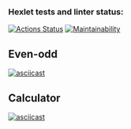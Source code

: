### Hexlet tests and linter status:
[![Actions Status](https://github.com/alekseyTr/python-project-lvl1/workflows/hexlet-check/badge.svg)](https://github.com/alekseyTr/python-project-lvl1/actions)
[![Maintainability](https://api.codeclimate.com/v1/badges/a99a88d28ad37a79dbf6/maintainability)](https://codeclimate.com/github/alekseyTr/python-project-lvl1)

## Even-odd
[![asciicast](https://asciinema.org/a/406385.svg)](https://asciinema.org/a/406385)

## Calculator
[![asciicast](https://asciinema.org/a/406522.svg)](https://asciinema.org/a/406522)